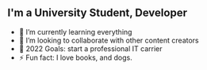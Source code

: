 ## I'm a University Student, Developer

- 🌱 I’m currently learning everything
- 👯 I’m looking to collaborate with other content creators
- 🥅 2022 Goals: start a professional IT carrier
- ⚡ Fun fact: I love books, and dogs.

